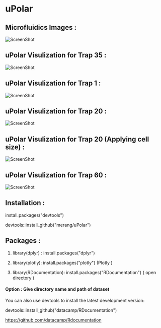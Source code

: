 # uPolar



## Microfluidics Images :  
 
![ScreenShot](https://github.com/merang/muPlot/blob/master/microfluidics.png)


##  uPolar Visulization for Trap 35  :  

![ScreenShot](https://github.com/merang/muPlot/blob/master/BC8_Tp35.png)


##  uPolar Visulization for Trap 1  :  


![ScreenShot](https://github.com/merang/muPlot/blob/master/BC8_Tp1.png)

##  uPolar Visulization for Trap 20  :  


![ScreenShot](https://github.com/merang/muPlot/blob/master/BC8_Tp20.png)


##  uPolar Visulization for Trap 20  (Applying cell size)  :  

![ScreenShot](https://github.com/merang/muPlot/blob/master/BC8_Tp20_area.png)

##  uPolar Visulization for Trap 60  :  

![ScreenShot](https://github.com/merang/muPlot/blob/master/BC8_Tp60.png)




## Installation : 

install.packages("devtools")

devtools::install_github("merang/uPolar")


## Packages : 

1) library(dplyr) :    install.packages("dplyr")

2) library(plotly):    install.packages("plotly")   (Plotly )

3) library(RDocumentation): install.packages("RDocumentation")  ( open directory )

 #### Option :  Give directory name and path of dataset  

You can also use devtools to install the latest development version:

devtools::install_github("datacamp/RDocumentation")

https://github.com/datacamp/Rdocumentation








